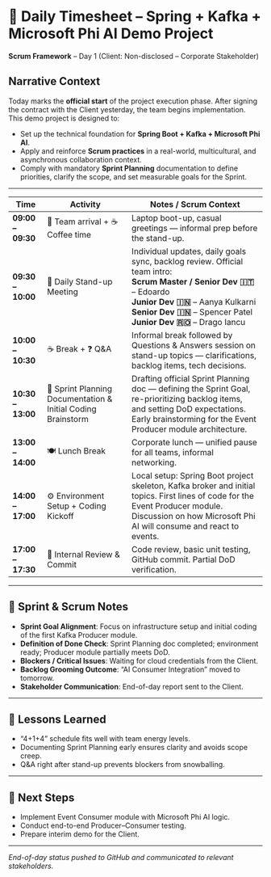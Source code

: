 # 📅 Daily Timesheet – Spring + Kafka + Microsoft Phi AI Demo Project
**Scrum Framework** – Day 1 (Client: Non-disclosed – Corporate Stakeholder)

## Narrative Context
Today marks the **official start** of the project execution phase. After signing the contract with the Client yesterday, the team begins implementation.  
This demo project is designed to:
- Set up the technical foundation for **Spring Boot + Kafka + Microsoft Phi AI**.
- Apply and reinforce **Scrum practices** in a real-world, multicultural, and asynchronous collaboration context.
- Comply with mandatory **Sprint Planning** documentation to define priorities, clarify the scope, and set measurable goals for the Sprint.

---

| Time              | Activity                                                      | Notes / Scrum Context                                                                                                                                                                                                                                                                                     |
| ----------------- | ------------------------------------------------------------- | --------------------------------------------------------------------------------------------------------------------------------------------------------------------------------------------------------------------------------------------------------------------------------------------------------- |
| **09:00 – 09:30** | 👋 Team arrival + ☕ Coffee time                               | Laptop boot-up, casual greetings — informal prep before the stand-up.                                                                                                                                                                                                                                     |
| **09:30 – 10:00** | 📢 Daily Stand-up Meeting                                      | Individual updates, daily goals sync, backlog review. Official team intro:<br>**Scrum Master / Senior Dev 🇮🇹** – Edoardo<br>**Junior Dev 🇮🇳** – Aanya Kulkarni<br>**Senior Dev 🇮🇳** – Spencer Patel<br>**Junior Dev 🇷🇴** – Drago Iancu |
| **10:00 – 10:30** | ☕ Break + ❓ Q&A                                               | Informal break followed by Questions & Answers session on stand-up topics — clarifications, backlog items, tech decisions.                                                                                                                                                                                |
| **10:30 – 13:00** | 📝 Sprint Planning Documentation & Initial Coding Brainstorm  | Drafting official Sprint Planning doc — defining the Sprint Goal, re-prioritizing backlog items, and setting DoD expectations. Early brainstorming for the Event Producer module architecture.                                                                                                             |
| **13:00 – 14:00** | 🍽 Lunch Break                                                | Corporate lunch — unified pause for all teams, informal networking.                                                                                                                                                                                                                                       |
| **14:00 – 17:00** | ⚙️ Environment Setup + Coding Kickoff                         | Local setup: Spring Boot project skeleton, Kafka broker and initial topics. First lines of code for the Event Producer module. Discussion on how Microsoft Phi AI will consume and react to events.                                                                                                       |
| **17:00 – 17:30** | 📝 Internal Review & Commit                                   | Code review, basic unit testing, GitHub commit. Partial DoD verification.                                                                                                                                                                                                                                 |

---

## 📌 Sprint & Scrum Notes
- **Sprint Goal Alignment**: Focus on infrastructure setup and initial coding of the first Kafka Producer module.
- **Definition of Done Check**: Sprint Planning doc completed; environment ready; Producer module partially meets DoD.
- **Blockers / Critical Issues**: Waiting for cloud credentials from the Client.
- **Backlog Grooming Outcome**: “AI Consumer Integration” moved to tomorrow.
- **Stakeholder Communication**: End-of-day report sent to the Client.

---

## 🧠 Lessons Learned
- “4+1+4” schedule fits well with team energy levels.
- Documenting Sprint Planning early ensures clarity and avoids scope creep.
- Q&A right after stand-up prevents blockers from snowballing.

---

## 🚀 Next Steps
- Implement Event Consumer module with Microsoft Phi AI logic.
- Conduct end-to-end Producer–Consumer testing.
- Prepare interim demo for the Client.

---

*End-of-day status pushed to GitHub and communicated to relevant stakeholders.*
